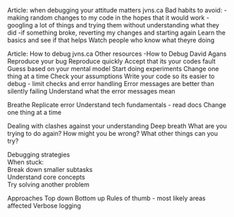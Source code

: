 Article: when debugging your attitude matters jvns.ca
Bad habits to avoid:
-making random changes to my code in the hopes that it would work
-googling a lot of things and trying them without understanding what they did
-if something broke, reverting my changes and starting again
Learn the basics and see if that helps
Watch people who know what theyre doing

Article: How to debug jvns.ca
Other resources 
-How to Debug David Agans
Reproduce your bug
Reproduce quickly
Accept that its your codes fault
Guess based on your mental model
Start doing experiments
Change one thing at a time
Check your assumptions
Write your code so its easier to debug - limit checks and error handling
Error messages are better than silently failing
Understand what the error messages mean

Breathe
Replicate error
Understand tech fundamentals - read docs
Change one thing at a time

Dealing with clashes against your understanding
Deep breath
What are you trying to do again?
How might you be wrong?
What other things can you try?

Debugging strategies  
When stuck:  
Break down smaller subtasks  
Understand core concepts  
Try solving another problem

Approaches
Top down
Bottom up
Rules of thumb - most likely areas affected
Verbose logging

